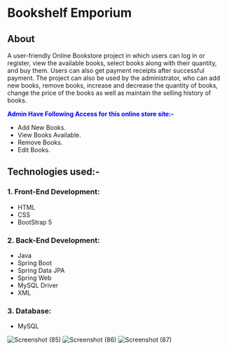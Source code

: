 # Bookshelf Emporium           

## About    
 
A user-friendly Online Bookstore project in which users can log in or register, view the available books, select books along with their quantity, and buy them. Users can also get payment receipts after successful payment. The project can also be used by the administrator, who can add new books, remove books, increase and decrease the quantity of books, change the price of the books as well as maintain the selling history of books.  
 
<span style="color:blue">**Admin Have Following Access for this online store site:-**</span>      
- Add New Books.
- View Books Available.
- Remove Books. 
- Edit Books.  

## Technologies used:-

### 1. Front-End Development:
- HTML
- CSS
- BootStrap 5

### 2. Back-End Development:
- Java  
- Spring Boot
- Spring Data JPA
- Spring Web
- MySQL Driver
- XML

### 3. Database:
- MySQL
  
![Screenshot (85)](https://github.com/omkarkulkarni2704/BookshelfEmporium/assets/89896505/dc393a97-7475-42e8-adc7-35b13b62f821)
![Screenshot (86)](https://github.com/omkarkulkarni2704/BookshelfEmporium/assets/89896505/7e93f3c4-546d-4bf9-a9df-e8306b8d9e70)
![Screenshot (87)](https://github.com/omkarkulkarni2704/BookshelfEmporium/assets/89896505/c802c79d-c496-4a1c-8aaa-f92006b8f4ab)

